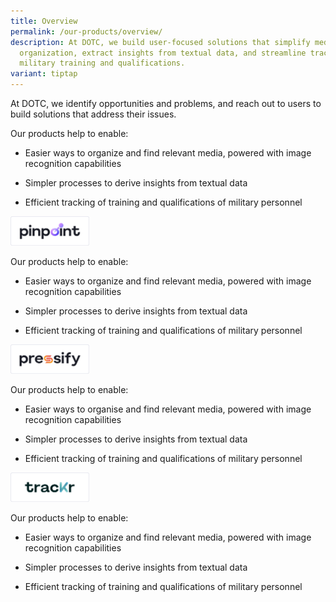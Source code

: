 ```yaml
---
title: Overview
permalink: /our-products/overview/
description: At DOTC, we build user-focused solutions that simplify media
  organization, extract insights from textual data, and streamline tracking of
  military training and qualifications.
variant: tiptap
---
```

<p>At DOTC, we identify opportunities and problems, and reach out to users
to build solutions that address their issues.</p>
<p></p>
<p>Our products help to enable:</p>
<ul data-tight="true" class="tight">
<li>
<p>Easier ways to organize and find relevant media, powered with image recognition
capabilities</p>
</li>
<li>
<p>Simpler processes to derive insights from textual data</p>
</li>
<li>
<p>Efficient tracking of training and qualifications of military personnel</p>
</li>
</ul>
<p></p><a class="isomer-image-wrapper" href="https://app.pinpoint.gov.sg/"><img style="width: 25%;" height="auto" width="100%" alt="" src="/images/7PinpointBlack_Horizontal_4x.png"></a>
<p></p>
<p></p>
<p></p>
<p>Our products help to enable:</p>
<ul data-tight="true" class="tight">
<li>
<p>Easier ways to organize and find relevant media, powered with image recognition
capabilities</p>
</li>
<li>
<p>Simpler processes to derive insights from textual data</p>
</li>
<li>
<p>Efficient tracking of training and qualifications of military personnel</p>
</li>
</ul>
<p></p>
<p></p>
<p></p><a class="isomer-image-wrapper" href="https://app.pressify.gov.sg/"><img style="width: 25%;" height="auto" width="100%" alt="" src="/images/7PressifyBlack_Horizontal_4x.png"></a>
<p></p>
<p></p>
<p>Our products help to enable:</p>
<ul data-tight="true" class="tight">
<li>
<p>Easier ways to organise and find relevant media, powered with image recognition
capabilities</p>
</li>
<li>
<p>Simpler processes to derive insights from textual data</p>
</li>
<li>
<p>Efficient tracking of training and qualifications of military personnel</p>
</li>
</ul>
<p></p>
<p></p><a class="isomer-image-wrapper" href="https://app.trackr.gov.sg/"><img style="width: 25%;" height="auto" width="100%" alt="" src="/images/7TrackrBlack_Horizontal_4x.png"></a>
<p></p>
<p></p>
<p>Our products help to enable:</p>
<ul data-tight="true" class="tight">
<li>
<p>Easier ways to organize and find relevant media, powered with image recognition
capabilities</p>
</li>
<li>
<p>Simpler processes to derive insights from textual data</p>
</li>
<li>
<p>Efficient tracking of training and qualifications of military personnel</p>
</li>
</ul>
<p></p>
<p></p>